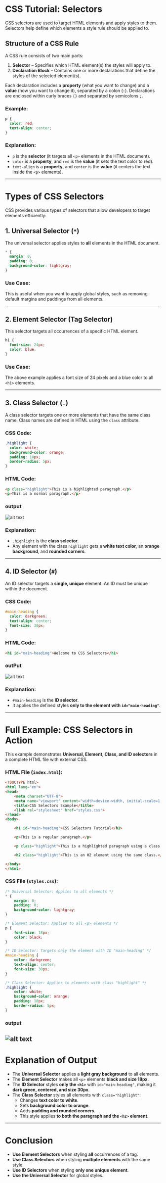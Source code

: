 # **CSS Tutorial: Selectors**  

CSS selectors are used to target HTML elements and apply styles to them. Selectors help define which elements a style rule should be applied to.  

## **Structure of a CSS Rule**  

A CSS rule consists of two main parts:  

1. **Selector** – Specifies which HTML element(s) the styles will apply to.  
2. **Declaration Block** – Contains one or more declarations that define the styles of the selected element(s).  

Each declaration includes a **property** (what you want to change) and a **value** (how you want to change it), separated by a colon (`:`). Declarations are enclosed within curly braces `{}` and separated by semicolons `;`.  

### **Example:**
```css
p {
  color: red;
  text-align: center;
}
```
### **Explanation:**
- `p` is the **selector** (it targets all `<p>` elements in the HTML document).  
- `color` is a **property**, and `red` is the **value** (it sets the text color to red).  
- `text-align` is a **property**, and `center` is the **value** (it centers the text inside the `<p>` elements).  

---

# **Types of CSS Selectors**  

CSS provides various types of selectors that allow developers to target elements efficiently:  

## **1. Universal Selector (`*`)**  
The universal selector applies styles to **all** elements in the HTML document.  
```css
* {
  margin: 0;
  padding: 0;
  background-color: lightgray;
}
```
### **Use Case:**  
This is useful when you want to apply global styles, such as removing default margins and paddings from all elements.

---

## **2. Element Selector (Tag Selector)**  
This selector targets all occurrences of a specific HTML element.  
```css
h1 {
  font-size: 24px;
  color: blue;
}
```
### **Use Case:**  
The above example applies a font size of 24 pixels and a blue color to all `<h1>` elements.

---

## **3. Class Selector (`.`)**  
A class selector targets one or more elements that have the same class name. Class names are defined in HTML using the `class` attribute.  

### **CSS Code:**
```css
.highlight {
  color: white;
  background-color: orange;
  padding: 10px;
  border-radius: 5px;
}
```

### **HTML Code:**
```html
<p class="highlight">This is a highlighted paragraph.</p>
<p>This is a normal paragraph.</p>
```

### output
![alt text](image-2.png)

### **Explanation:**
- `.highlight` is the **class selector**.
- Any element with the class `highlight` gets a **white text color**, an **orange background**, and **rounded corners**.

---

## **4. ID Selector (`#`)**  
An ID selector targets a **single, unique** element. An ID must be unique within the document.  

### **CSS Code:**
```css
#main-heading {
  color: darkgreen;
  text-align: center;
  font-size: 30px;
}
```
### **HTML Code:**
```html
<h1 id="main-heading">Welcome to CSS Selectors</h1>
```

### outPut
![alt text](image.png)

### **Explanation:**
- `#main-heading` is the **ID selector**.
- It applies the defined styles **only to the element with `id="main-heading"`**.

---

# **Full Example: CSS Selectors in Action**
This example demonstrates **Universal, Element, Class, and ID selectors** in a complete HTML file with external CSS.

### **HTML File (`index.html`):**
```html
<!DOCTYPE html>
<html lang="en">
<head>
    <meta charset="UTF-8">
    <meta name="viewport" content="width=device-width, initial-scale=1.0">
    <title>CSS Selectors Example</title>
    <link rel="stylesheet" href="styles.css">
</head>
<body>

    <h1 id="main-heading">CSS Selectors Tutorial</h1>

    <p>This is a regular paragraph.</p>

    <p class="highlight">This is a highlighted paragraph using a class selector.</p>

    <h2 class="highlight">This is an H2 element using the same class.</h2>

</body>
</html>
```

### **CSS File (`styles.css`):**
```css
/* Universal Selector: Applies to all elements */
* {
    margin: 0;
    padding: 0;
    background-color: lightgray;
}

/* Element Selector: Applies to all <p> elements */
p {
    font-size: 18px;
    color: black;
}

/* ID Selector: Targets only the element with ID "main-heading" */
#main-heading {
    color: darkgreen;
    text-align: center;
    font-size: 30px;
}

/* Class Selector: Applies to elements with class "highlight" */
.highlight {
    color: white;
    background-color: orange;
    padding: 10px;
    border-radius: 5px;
}
```
### output
![alt text](image-1.png)
---

# **Explanation of Output**
- The **Universal Selector** applies a **light gray background** to all elements.
- The **Element Selector** makes all `<p>` elements **black and size 18px**.
- The **ID Selector** styles **only the `<h1>`** with `id="main-heading"`, making it **dark green, centered, and size 30px**.
- The **Class Selector** styles all elements with `class="highlight"`:
  - Changes **text color to white**.
  - Sets **background color to orange**.
  - Adds **padding and rounded corners**.
  - This style applies **to both the paragraph and the `<h2>` element**.

---

# **Conclusion**
- **Use Element Selectors** when styling **all** occurrences of a tag.
- **Use Class Selectors** when styling **multiple elements** with the same style.
- **Use ID Selectors** when styling **only one unique element**.
- **Use the Universal Selector** for global styles.

